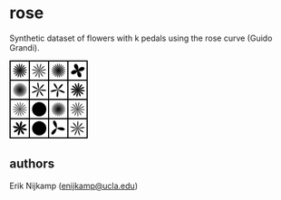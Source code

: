 # rose
Synthetic dataset of flowers with k pedals using the rose curve (Guido Grandi).

![rose](output/rose_batch.png)

## authors
Erik Nijkamp (enijkamp@ucla.edu)  
